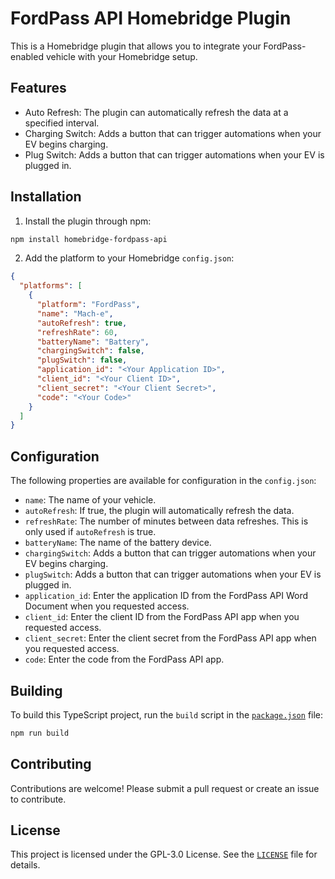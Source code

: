 # FordPass API Homebridge Plugin

This is a Homebridge plugin that allows you to integrate your FordPass-enabled vehicle with your Homebridge setup.

## Features

- Auto Refresh: The plugin can automatically refresh the data at a specified interval.
- Charging Switch: Adds a button that can trigger automations when your EV begins charging.
- Plug Switch: Adds a button that can trigger automations when your EV is plugged in.

## Installation

1. Install the plugin through npm:

```sh
npm install homebridge-fordpass-api
```

2. Add the platform to your Homebridge `config.json`:

```json
{
  "platforms": [
    {
      "platform": "FordPass",
      "name": "Mach-e",
      "autoRefresh": true,
      "refreshRate": 60,
      "batteryName": "Battery",
      "chargingSwitch": false,
      "plugSwitch": false,
      "application_id": "<Your Application ID>",
      "client_id": "<Your Client ID>",
      "client_secret": "<Your Client Secret>",
      "code": "<Your Code>"
    }
  ]
}
```

## Configuration

The following properties are available for configuration in the `config.json`:

- `name`: The name of your vehicle.
- `autoRefresh`: If true, the plugin will automatically refresh the data.
- `refreshRate`: The number of minutes between data refreshes. This is only used if `autoRefresh` is true.
- `batteryName`: The name of the battery device.
- `chargingSwitch`: Adds a button that can trigger automations when your EV begins charging.
- `plugSwitch`: Adds a button that can trigger automations when your EV is plugged in.
- `application_id`: Enter the application ID from the FordPass API Word Document when you requested access.
- `client_id`: Enter the client ID from the FordPass API app when you requested access.
- `client_secret`: Enter the client secret from the FordPass API app when you requested access.
- `code`: Enter the code from the FordPass API app.

## Building

To build this TypeScript project, run the `build` script in the [`package.json`](command:_github.copilot.openRelativePath?%5B%22package.json%22%5D "package.json") file:

```sh
npm run build
```

## Contributing

Contributions are welcome! Please submit a pull request or create an issue to contribute.

## License

This project is licensed under the GPL-3.0 License. See the [`LICENSE`](command:_github.copilot.openRelativePath?%5B%22LICENSE%22%5D "LICENSE") file for details.
